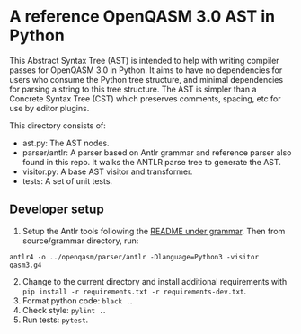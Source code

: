 # A reference OpenQASM 3.0 AST in Python

This Abstract Syntax Tree (AST) is intended to help with writing compiler passes for OpenQASM 3.0 in
Python. It aims to have no dependencies for users who consume the Python tree structure, and minimal
dependencies for parsing a string to this tree structure. The AST is simpler than a Concrete Syntax
Tree (CST) which preserves comments, spacing, etc for use by editor plugins.

This directory consists of:

* ast.py: The AST nodes.
* parser/antlr: A parser based on Antlr grammar and reference parser also found in this repo.
  It walks the ANTLR parse tree to generate the AST.
* visitor.py: A base AST visitor and transformer.
* tests: A set of unit tests.

## Developer setup

1. Setup the Antlr tools following the [README under grammar](../grammar/README.md). Then from 
source/grammar directory, run:
```
antlr4 -o ../openqasm/parser/antlr -Dlanguage=Python3 -visitor qasm3.g4
```
2. Change to the current directory and install additional requirements with 
`pip install -r requirements.txt -r requirements-dev.txt`.
3. Format python code: `black .`.
4. Check style: `pylint .`.
5. Run tests: `pytest`.
